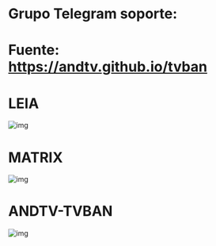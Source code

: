 # Grupo Telegram soporte: 
# Fuente: https://andtv.github.io/tvban

# LEIA
![img](https://raw.githubusercontent.com/andtv/andtv.github.io/master/tvban/wizard/imagenes/tbuild.png)

# MATRIX
![img](https://i.imgur.com/PfZUhyc.png)

# ANDTV-TVBAN
![img](https://i.imgur.com/cmvc0gK.png)



